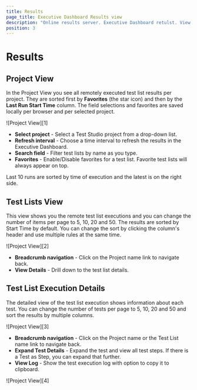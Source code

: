 ```yaml
---
title: Results
page_title: Executive Dashboard Results view
description: "Online results server. Executive Dashboard retulst. View test list results"
position: 3
---
```

# Results

## Project View

In the Project View you see all remotely executed test list results per project. They are sorted first by **Favorites** (the star icon) and then by the **Last Run Start Time** column.
The field selections and favorites are saved locally per browser and per selected project.

![Project View][1]

* **Select project** - Select a Test Studio project from a drop-down list.
* **Refresh interval** - Choose a time interval to refresh the results in the Executive Dashboard.
* **Search field** - Filter test lists by name as you type.
* **Favorites** - Enable/Disable favorites for a test list. Favorite test lists will always appear on top.

Last 10 runs are sorted by time of execution and the latest is on the right side.

## Test Lists View

This view shows you the remote test list executions and you can change the number of items per page to 5, 10, 20 and 50. The results are sorted by Start Time by default. You can change the sort by clicking the column's header and use multiple rules at the same time.

![Project View][2]

* **Breadcrumb navigation** - Click on the Project name link to navigate back.
* **View Details** - Drill down to the test list details.

## Test List Execution Details

The detailed view of the test list execution shows information about each test. You can change the number of tests per page to 5, 10, 20 and 50 and sort the results by multiple columns.

![Project View][3]

* **Breadcrumb navigation** - Click on the Project name or the Test List name link to navigate back.
* **Expand Test Details** - Expand the test and view all test steps. If there is a Test as Step, you can expand that further.
* **View Log** - Show the test execution log with option to copy it to clipboard.

![Project View][4]



[5]: /img/general-information/test-results/executive-dashboard/results/fig1.png
[6]: /img/general-information/test-results/executive-dashboard/results/fig2.png
[7]: /img/general-information/test-results/executive-dashboard/results/fig3.png
[8]: /img/general-information/test-results/executive-dashboard/results/fig4.png